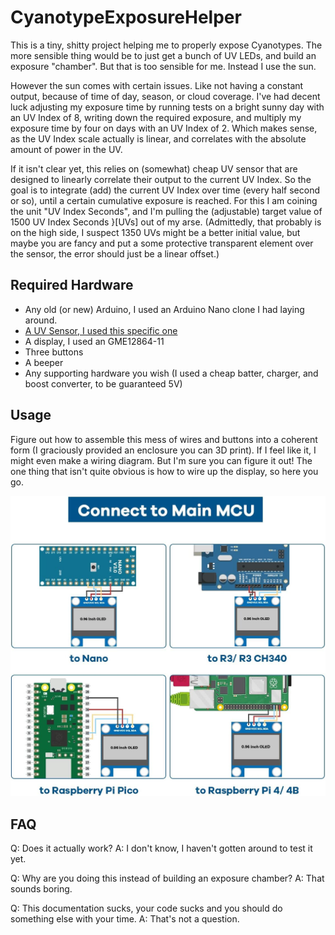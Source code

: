 # CyanotypeExposureHelper

This is a tiny, shitty project helping me to properly expose Cyanotypes. The more sensible thing would be to just get a bunch of UV LEDs, and build an exposure "chamber". But that is too sensible for me. Instead I use the sun.

However the sun comes with certain issues. Like not having a constant output, because of time of day, season, or cloud coverage. I've had decent luck adjusting my exposure time by running tests on a bright sunny day with an UV Index of 8, writing down the required exposure, and multiply my exposure time by four on days with an UV Index of 2. Which makes sense, as the UV Index scale actually is linear, and correlates with the absolute amount of power in the UV. 

If it isn't clear yet, this relies on (somewhat) cheap UV sensor that are designed to linearly correlate their output to the current UV Index. So the goal is to integrate (add) the current UV Index over time (every half second or so), until a certain cumulative exposure is reached. For this I am coining the unit "UV Index Seconds", and I'm pulling the (adjustable) target value of 1500 UV Index Seconds }\[UVs\] out of my arse. (Admittedly, that probably is on the high side, I suspect 1350 UVs might be a better initial value, but maybe you are fancy and put a some protective transparent element over the sensor, the error should just be a linear offset.)

## Required Hardware

 - Any old (or new) Arduino, I used an Arduino Nano clone I had laying around. 
 - [A UV Sensor, I used this specific one](https://paradisetronic.com/products/uv-lichtsensor-guva-s12sd-analogem-ausgang-3-5v-240-370nm)
 - A display, I used an GME12864-11
 - Three buttons
 - A beeper
 - Any supporting hardware you wish (I used a cheap batter, charger, and boost converter, to be guaranteed 5V)

## Usage

Figure out how to assemble this mess of wires and buttons into a coherent form (I graciously provided an enclosure you can 3D print). If I feel like it, I might even make a wiring diagram. But I'm sure you can figure it out! The one thing that isn't quite obvious is how to wire up the display, so here you go.

![Wiring diagram stolen from the Amazon listing](images/display_wiring.jpg)


## FAQ
Q: Does it actually work?
A: I don't know, I haven't gotten around to test it yet.

Q: Why are you doing this instead of building an exposure chamber?
A: That sounds boring.

Q: This documentation sucks, your code sucks and you should do something else with your time.
A: That's not a question.
